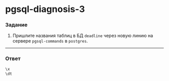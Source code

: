 # pgsql-diagnosis-3

### Задание

1. Пришлите названия таблиц в БД `deadline` через новую линию на сервере `pgsql-commands` в `postgres`.

---

### Ответ

```SQL
\x
\dt
```
